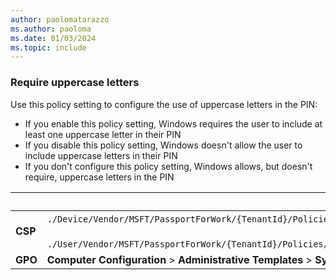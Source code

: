 ```yaml
---
author: paolomatarazzo
ms.author: paoloma
ms.date: 01/03/2024
ms.topic: include
---
```


### Require uppercase letters

Use this policy setting to configure the use of uppercase letters in the PIN:

- If you enable this policy setting, Windows requires the user to include at least one uppercase letter in their PIN
- If you disable this policy setting, Windows doesn't allow the user to include uppercase letters in their PIN
- If you don't configure this policy setting, Windows allows, but doesn't require, uppercase letters in the PIN

|  | Path |
|--|--|
| **CSP** | `./Device/Vendor/MSFT/PassportForWork/{TenantId}/Policies/PINComplexity/`[devicetenantidpoliciespincomplexityuppercaseletters](/windows/client-management/mdm/passportforwork-csp#devicetenantidpoliciespincomplexityuppercaseletters)<br><br>`./User/Vendor/MSFT/PassportForWork/{TenantId}/Policies/PINComplexity/`[usertenantidpoliciespincomplexityuppercaseletters](/windows/client-management/mdm/passportforwork-csp#usertenantidpoliciespincomplexityuppercaseletters) |
| **GPO** | **Computer Configuration** > **Administrative Templates** > **System** > **PIN Complexity** |
